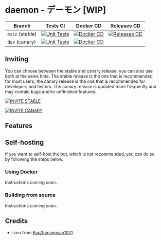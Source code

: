# daemon - デーモン [WIP]

| Branch | Tests CI | Docker CD | Releases CD |
|--------|---------|-----------|-------------|
| `main` (stable)  | [![Unit Tests](https://github.com/zekurio/daemon/actions/workflows/tests-ci.yml/badge.svg?branch=main)](https://github.com/zekurio/daemon/actions/workflows/tests-ci.yml) | [![Docker CD](https://github.com/zekurio/daemon/actions/workflows/docker-cd.yml/badge.svg?branch=main)](https://github.com/zekurio/daemon/actions/workflows/docker-cd.yml) | [![Releases CD](https://github.com/zekurio/daemon/actions/workflows/releases-cd.yml/badge.svg)](https://github.com/zekurio/daemon/actions/workflows/releases-cd.yml) |
| `dev` (canary)   | [![Unit Tests](https://github.com/zekurio/daemon/actions/workflows/tests-ci.yml/badge.svg?branch=dev)](https://github.com/zekurio/daemon/actions/workflows/tests-ci.yml) | [![Docker CD](https://github.com/zekurio/daemon/actions/workflows/docker-cd.yml/badge.svg?branch=dev)](https://github.com/zekurio/daemon/actions/workflows/docker-cd.yml) |

## Inviting

You can choose between the stable and canary release, you can also use both at the same time. The stable release is the one that is recommended for most users, the canary release is the one that is recommended for developers and testers. The canary release is updated more frequently and may contain bugs and/or unfinished features.

[![INVITE STABLE](https://img.shields.io/badge/%20-INVITE%20STABLE-0288D1.svg?style=for-the-badge&logo=discord&color=5eac63)](https://discord.com/api/oauth2/authorize?client_id=1096747334987161652&permissions=285229072&scope=applications.commands%20bot)

[![INVITE CANARY](https://img.shields.io/badge/%20-INVITE%20CANARY-FFA726.svg?style=for-the-badge&logo=discord&color=3cfdd7)](https://discord.com/api/oauth2/authorize?client_id=1096748885734600829&permissions=285229072&scope=applications.commands%20bot)

## Features

## Self-hosting

If you want to self-host the bot, which is not recommended, you can do so by following the steps below.

### Using Docker

Instructions coming soon.

### Building from source

Instructions coming soon.

## Credits

* Icon from [Kou/tamagosan1001](https://twitter.com/tamagosan1001/status/1616869805520486400?s=20)
